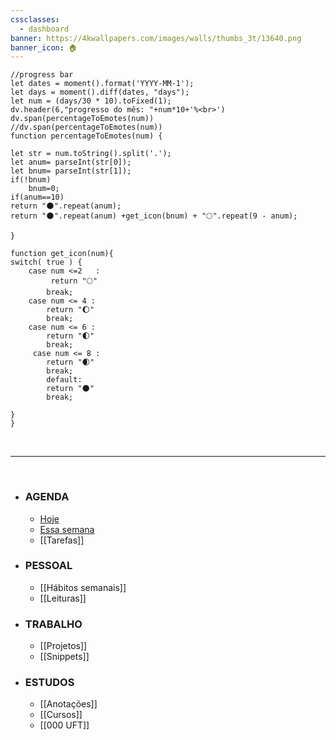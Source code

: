 ```yaml
---
cssclasses:
  - dashboard
banner: https://4kwallpapers.com/images/walls/thumbs_3t/13640.png
banner_icon: 🏠
---
```

```dataviewjs
//progress bar
let dates = moment().format('YYYY-MM-1');
let days = moment().diff(dates, "days");
let num = (days/30 * 10).toFixed(1);
dv.header(6,"progresso do mês: "+num*10+'%<br>')
dv.span(percentageToEmotes(num))
//dv.span(percentageToEmotes(num))
function percentageToEmotes(num) {

let str = num.toString().split('.');
let anum= parseInt(str[0]);
let bnum= parseInt(str[1]);
if(!bnum)
	bnum=0;	
if(anum==10)
return "🌑".repeat(anum);
return "🌑".repeat(anum) +get_icon(bnum) + "🌕".repeat(9 - anum);

}

function get_icon(num){
switch( true ) {
    case num <=2   :
		 return "🌕"
        break;
    case num <= 4 :
		return "🌔"
        break;   
    case num <= 6 : 
		return "🌓"
        break;
	 case num <= 8 : 
		return "🌒"
        break;
		default:
		return "🌑"
        break;
		
}
}
```

<br>

---

<br>

- ### **AGENDA**
	- [Hoje](obsidian://advanced-uri?vault=diogo-obsidian-main&daily=true)
	- [Essa semana](obsidian://advanced-uri?vault=diogo-obsidian-main&commandid=calendar%253Aopen-weekly-note=true)
	- [[Tarefas]]
- ### **PESSOAL**
	- [[Hábitos semanais]]
	- [[Leituras]]
- ### **TRABALHO**
	- [[Projetos]]
	- [[Snippets]]
- ### **ESTUDOS** 
	- [[Anotações]]
	- [[Cursos]]
	- [[000 UFT]]

